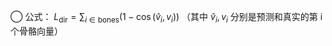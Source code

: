 ◯ 公式： $L_{\mathrm{dir}}=\sum _{i\in \mathrm{bones}}(1-\cos (\widehat{v}_{i}, v_{i}))$  （其中 $\widehat{v}_{i}, v_{i}$ 分别是预测和真实的第 i 个骨骼向量）

